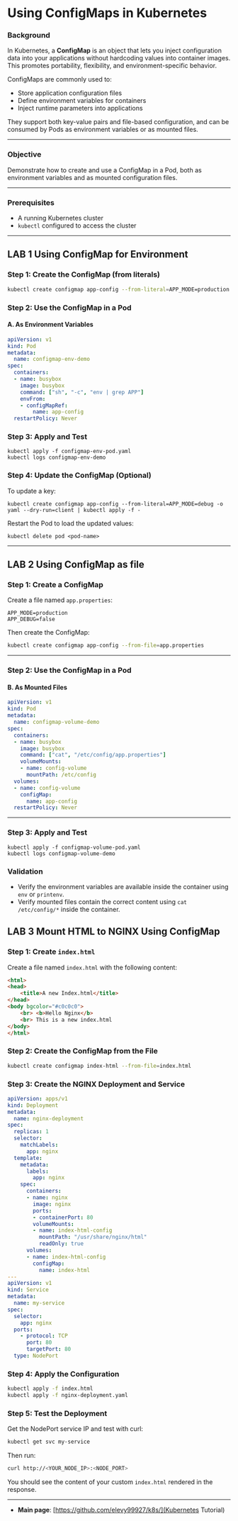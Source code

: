 # Using ConfigMaps in Kubernetes

### Background

In Kubernetes, a **ConfigMap** is an object that lets you inject configuration data into your applications without hardcoding values into container images. This promotes portability, flexibility, and environment-specific behavior.

ConfigMaps are commonly used to:

* Store application configuration files
* Define environment variables for containers
* Inject runtime parameters into applications

They support both key-value pairs and file-based configuration, and can be consumed by Pods as environment variables or as mounted files.

---

### Objective

Demonstrate how to create and use a ConfigMap in a Pod, both as environment variables and as mounted configuration files.

---

### Prerequisites

* A running Kubernetes cluster
* `kubectl` configured to access the cluster

---

## LAB 1 Using ConfigMap for Environment

###

### Step 1: Create the ConfigMap (from literals)

```bash
kubectl create configmap app-config --from-literal=APP_MODE=production --from-literal=APP_DEBUG=false
```

### Step 2: Use the ConfigMap in a Pod

#### A. As Environment Variables

```yaml
apiVersion: v1
kind: Pod
metadata:
  name: configmap-env-demo
spec:
  containers:
  - name: busybox
    image: busybox
    command: ["sh", "-c", "env | grep APP"]
    envFrom:
    - configMapRef:
        name: app-config
  restartPolicy: Never
```

### Step 3: Apply and Test

```
kubectl apply -f configmap-env-pod.yaml
kubectl logs configmap-env-demo
```

### Step 4: Update the ConfigMap (Optional)

To update a key:

```
kubectl create configmap app-config --from-literal=APP_MODE=debug -o yaml --dry-run=client | kubectl apply -f -
```

Restart the Pod to load the updated values:

```
kubectl delete pod <pod-name>
```

---

## LAB 2 Using ConfigMap as file

### Step 1: Create a ConfigMap

Create a file named `app.properties`:

```properties
APP_MODE=production
APP_DEBUG=false
```

Then create the ConfigMap:

```bash
kubectl create configmap app-config --from-file=app.properties
```

---

### Step 2: Use the ConfigMap in a Pod

#### B. As Mounted Files

```yaml
apiVersion: v1
kind: Pod
metadata:
  name: configmap-volume-demo
spec:
  containers:
  - name: busybox
    image: busybox
    command: ["cat", "/etc/config/app.properties"]
    volumeMounts:
    - name: config-volume
      mountPath: /etc/config
  volumes:
  - name: config-volume
    configMap:
      name: app-config
  restartPolicy: Never
```

---

### Step 3: Apply and Test

```
kubectl apply -f configmap-volume-pod.yaml
kubectl logs configmap-volume-demo
```

### Validation

* Verify the environment variables are available inside the container using `env` or `printenv`.
* Verify mounted files contain the correct content using `cat /etc/config/*` inside the container.

## LAB 3 Mount HTML to NGINX Using ConfigMap

### Step 1: Create `index.html`

Create a file named `index.html` with the following content:

```html
<html>
<head>
    <title>A new Index.html</title>
</head>
<body bgcolor="#c0c0c0">
    <br> <b>Hello Nginx</b>
    <br> This is a new index.html
</body>
</html>
```

### Step 2: Create the ConfigMap from the File

```bash
kubectl create configmap index-html --from-file=index.html
```

### Step 3: Create the NGINX Deployment and Service

```yaml
apiVersion: apps/v1
kind: Deployment
metadata:
  name: nginx-deployment
spec:
  replicas: 1
  selector:
    matchLabels:
      app: nginx
  template:
    metadata:
      labels:
        app: nginx
    spec:
      containers:
      - name: nginx
        image: nginx
        ports:
        - containerPort: 80
        volumeMounts:
        - name: index-html-config
          mountPath: "/usr/share/nginx/html"
          readOnly: true
      volumes:
      - name: index-html-config
        configMap:
          name: index-html
---
apiVersion: v1
kind: Service
metadata:
  name: my-service
spec:
  selector:
    app: nginx
  ports:
    - protocol: TCP
      port: 80
      targetPort: 80
  type: NodePort
```

### Step 4: Apply the Configuration

```bash
kubectl apply -f index.html
kubectl apply -f nginx-deployment.yaml
```

### Step 5: Test the Deployment

Get the NodePort service IP and test with curl:

```bash
kubectl get svc my-service
```

Then run:

```bash
curl http://<YOUR_NODE_IP>:<NODE_PORT>
```

You should see the content of your custom `index.html` rendered in the response.

---
- **Main page**: [https://github.com/elevy99927/k8s/](Kubernetes Tutorial)
